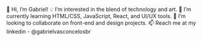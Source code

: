 👋 Hi, I’m Gabriel! 
💡 I’m interested in the blend of technology and art. 
🌱 I’m currently learning HTML/CSS, JavaScript, React, and UI/UX tools.
🤝 I’m looking to collaborate on front-end and design projects. 📫 Reach me at my linkedin - @gabrielvasconcelosbr
